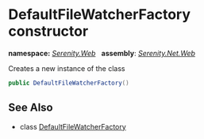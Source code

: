 # DefaultFileWatcherFactory constructor
**namespace:** *[Serenity.Web](../../README.md#serenity.web-namespace)*   **assembly**: *[Serenity.Net.Web](../../README.md)*

Creates a new instance of the class

```csharp
public DefaultFileWatcherFactory()
```

## See Also

* class [DefaultFileWatcherFactory](../DefaultFileWatcherFactory.md)
